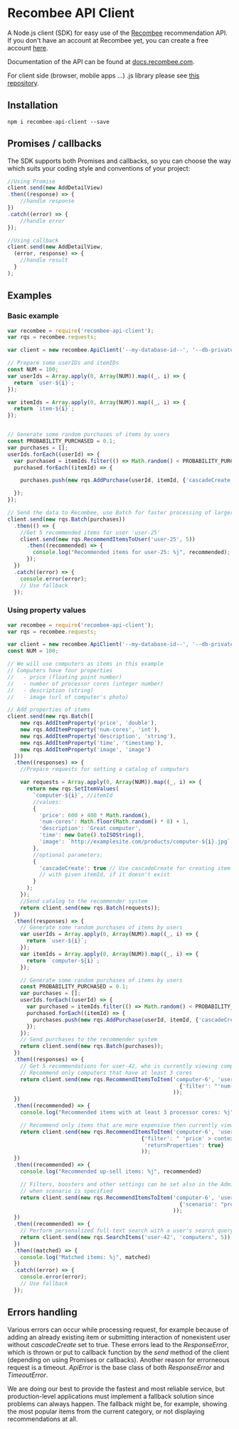 # Recombee API Client

A Node.js client (SDK) for easy use of the [Recombee](https://www.recombee.com/) recommendation API.
If you don't have an account at Recombee yet, you can create a free account [here](https://www.recombee.com/).

Documentation of the API can be found at [docs.recombee.com](https://docs.recombee.com/).

For client side (browser, mobile apps ...) .js library please see [this repository](https://github.com/recombee/js-api-client).

## Installation

```
npm i recombee-api-client --save
```

## Promises / callbacks

The SDK supports both Promises and callbacks, so you can choose the way which suits your coding style and conventions of your project:

```javascript
//Using Promise
client.send(new AddDetailView)
.then((response) => {
    //handle response
})
.catch((error) => {
    //handle error
});

//Using callback
client.send(new AddDetailView,
  (error, response) => {
    //handle result
  }
);
```


## Examples

### Basic example

```javascript
var recombee = require('recombee-api-client');
var rqs = recombee.requests;

var client = new recombee.ApiClient('--my-database-id--', '--db-private-token--');

// Prepare some userIDs and itemIDs
const NUM = 100;
var userIds = Array.apply(0, Array(NUM)).map((_, i) => {
  return `user-${i}`;
});

var itemIds = Array.apply(0, Array(NUM)).map((_, i) => {
  return `item-${i}`;
});


// Generate some random purchases of items by users
const PROBABILITY_PURCHASED = 0.1;
var purchases = [];
userIds.forEach((userId) => {
  var purchased = itemIds.filter(() => Math.random() < PROBABILITY_PURCHASED);
  purchased.forEach((itemId) => {

    purchases.push(new rqs.AddPurchase(userId, itemId, {'cascadeCreate': true}))

  });
});

// Send the data to Recombee, use Batch for faster processing of larger data
client.send(new rqs.Batch(purchases))
  .then(() => {
    //Get 5 recommended items for user 'user-25'
    client.send(new rqs.RecommendItemsToUser('user-25', 5))
      .then((recommended) => {
        console.log("Recommended items for user-25: %j", recommended);
      });
  })
  .catch((error) => {
    console.error(error);
    // Use fallback
  });
```

### Using property values

```javascript
var recombee = require('recombee-api-client');
var rqs = recombee.requests;

var client = new recombee.ApiClient('--my-database-id--', '--db-private-token--');
const NUM = 100;

// We will use computers as items in this example
// Computers have four properties 
//   - price (floating point number)
//   - number of processor cores (integer number)
//   - description (string)
//   - image (url of computer's photo)

// Add properties of items
client.send(new rqs.Batch([
    new rqs.AddItemProperty('price', 'double'),
    new rqs.AddItemProperty('num-cores', 'int'),
    new rqs.AddItemProperty('description', 'string'),
    new rqs.AddItemProperty('time', 'timestamp'),
    new rqs.AddItemProperty('image', 'image')
  ]))
  .then((responses) => {
    //Prepare requests for setting a catalog of computers

    var requests = Array.apply(0, Array(NUM)).map((_, i) => {
      return new rqs.SetItemValues(
        `computer-${i}`, //itemId
        //values:
        {
          'price': 600 + 400 * Math.random(),
          'num-cores': Math.floor(Math.random() * 8) + 1,
          'description': 'Great computer',
          'time': new Date().toISOString(),
          'image': `http://examplesite.com/products/computer-${i}.jpg`
        },
        //optional parameters:
        {
          'cascadeCreate': true // Use cascadeCreate for creating item
          // with given itemId, if it doesn't exist
        }
      );
    });
    //Send catalog to the recommender system
    return client.send(new rqs.Batch(requests));
  })
  .then((responses) => {
    // Generate some random purchases of items by users
    var userIds = Array.apply(0, Array(NUM)).map((_, i) => {
      return `user-${i}`;
    });
    var itemIds = Array.apply(0, Array(NUM)).map((_, i) => {
      return `computer-${i}`;
    });

    // Generate some random purchases of items by users
    const PROBABILITY_PURCHASED = 0.1;
    var purchases = [];
    userIds.forEach((userId) => {
      var purchased = itemIds.filter(() => Math.random() < PROBABILITY_PURCHASED);
      purchased.forEach((itemId) => {
        purchases.push(new rqs.AddPurchase(userId, itemId, {'cascadeCreate': true}))
      });
    });
    // Send purchases to the recommender system
    return client.send(new rqs.Batch(purchases));
  })
  .then((responses) => {
    // Get 5 recommendations for user-42, who is currently viewing computer-6
    // Recommend only computers that have at least 3 cores
    return client.send(new rqs.RecommendItemsToItem('computer-6', 'user-42', 5, 
                                                      {'filter': "'num-cores' >= 3"}
                                                    ));
  })
  .then((recommended) => {
    console.log("Recommended items with at least 3 processor cores: %j", recommended);

    // Recommend only items that are more expensive then currently viewed item (up-sell)
    return client.send(new rqs.RecommendItemsToItem('computer-6', 'user-42', 5, 
                                          {'filter': " 'price' > context_item[\"price\"] ",
                                           'returnProperties': true}
                                          ));
  })
  .then((recommended) => {
    console.log("Recommended up-sell items: %j", recommended)

    // Filters, boosters and other settings can be set also in the Admin UI (admin.recombee.com)
    // when scenario is specified
    return client.send(new rqs.RecommendItemsToItem('computer-6', 'user-42', 5, 
                                                      {'scenario': "product_detail"}
                                                    ));
  })
  .then((recommended) => {
    // Perform personalized full-text search with a user's search query (e.g. "computers")
    return client.send(new rqs.SearchItems('user-42', 'computers', 5));
  })
  .then((matched) => {
    console.log("Matched items: %j", matched)
  })
  .catch((error) => {
    console.error(error);
    // Use fallback
  });
```

## Errors handling

Various errors can occur while processing request, for example because of adding an already existing item or submitting interaction of nonexistent user without *cascadeCreate* set to true. These errors lead to the *ResponseError*, which is thrown or put to callback function by the *send* method of the client (depending on using Promises or callbacks). Another reason for errorneous request is a timeout. *ApiError* is the base class of both *ResponseError* and *TimeoutError*.

We are doing our best to provide the fastest and most reliable service, but production-level applications must implement a fallback solution since problems can always happen. The fallback might be, for example, showing the most popular items from the current category, or not displaying recommendations at all.